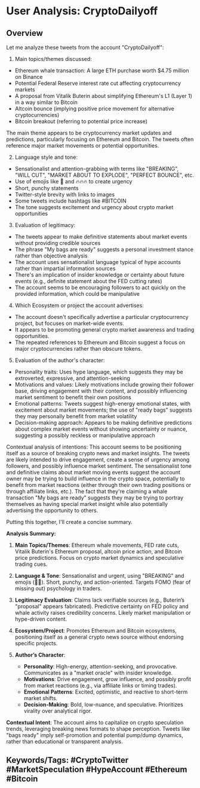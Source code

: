 # User Analysis: CryptoDailyoff

## Overview

<think>
Let me analyze these tweets from the account "CryptoDailyoff":

1. Main topics/themes discussed:
- Ethereum whale transaction: A large ETH purchase worth $4.75 million on Binance
- Potential Federal Reserve interest rate cut affecting cryptocurrency markets
- A proposal from Vitalik Buterin about simplifying Ethereum's L1 (Layer 1) in a way similar to Bitcoin
- Altcoin bounce (implying positive price movement for alternative cryptocurrencies)
- Bitcoin breakout (referring to potential price increase)

The main theme appears to be cryptocurrency market updates and predictions, particularly focusing on Ethereum and Bitcoin. The tweets often reference major market movements or potential opportunities.

2. Language style and tone:
- Sensationalist and attention-grabbing with terms like "BREAKING", "WILL CUT", "MARKET ABOUT TO EXPLODE", "PERFECT BOUNCE", etc.
- Use of emojis like 🚨 and 🔥🔥🔥 to create urgency
- Short, punchy statements
- Twitter-style brevity with links to images
- Some tweets include hashtags like #BITCOIN
- The tone suggests excitement and urgency about crypto market opportunities

3. Evaluation of legitimacy:
- The tweets appear to make definitive statements about market events without providing credible sources
- The phrase "My bags are ready" suggests a personal investment stance rather than objective analysis
- The account uses sensationalist language typical of hype accounts rather than impartial information sources
- There's an implication of insider knowledge or certainty about future events (e.g., definite statement about the FED cutting rates)
- The account seems to be encouraging followers to act quickly on the provided information, which could be manipulative

4. Which Ecosystem or project the account advertises:
- The account doesn't specifically advertise a particular cryptocurrency project, but focuses on market-wide events.
- It appears to be promoting general crypto market awareness and trading opportunities.
- The repeated references to Ethereum and Bitcoin suggest a focus on major cryptocurrencies rather than obscure tokens.

5. Evaluation of the author's character:
- Personality traits: Uses hype language, which suggests they may be extroverted, expressive, and attention-seeking
- Motivations and values: Likely motivations include growing their follower base, driving engagement with their content, and possibly influencing market sentiment to benefit their own positions
- Emotional patterns: Tweets suggest high-energy emotional states, with excitement about market movements; the use of "ready bags" suggests they may personally benefit from market volatility
- Decision-making approach: Appears to be making definitive predictions about complex market events without showing uncertainty or nuance, suggesting a possibly reckless or manipulative approach

Contextual analysis of intentions:
This account seems to be positioning itself as a source of breaking crypto news and market insights. The tweets are likely intended to drive engagement, create a sense of urgency among followers, and possibly influence market sentiment. The sensationalist tone and definitive claims about market moving events suggest the account owner may be trying to build influence in the crypto space, potentially to benefit from market reactions (either through their own trading positions or through affiliate links, etc.). The fact that they're claiming a whale transaction "My bags are ready" suggests they may be trying to portray themselves as having special market insight while also potentially advertising the opportunity to others.

Putting this together, I'll create a concise summary.
</think>

**Analysis Summary:**

1. **Main Topics/Themes**: Ethereum whale movements, FED rate cuts, Vitalik Buterin's Ethereum proposal, altcoin price action, and Bitcoin price predictions. Focus on crypto market dynamics and speculative trading cues.

2. **Language & Tone**: Sensationalist and urgent, using "BREAKING" and emojis (🚨🔥). Short, punchy, and action-oriented. Targets FOMO (fear of missing out) psychology in traders.

3. **Legitimacy Evaluation**: Claims lack verifiable sources (e.g., Buterin’s "proposal" appears fabricated). Predictive certainty on FED policy and whale activity raises credibility concerns. Likely market manipulation or hype-driven content.

4. **Ecosystem/Project**: Promotes Ethereum and Bitcoin ecosystems, positioning itself as a general crypto news source without endorsing specific projects.

5. **Author’s Character**:
   - **Personality**: High-energy, attention-seeking, and provocative. Communicates as a "market oracle" with insider knowledge.
   - **Motivations**: Drive engagement, grow influence, and possibly profit from market reactions (e.g., via affiliate links or timing trades).
   - **Emotional Patterns**: Excited, optimistic, and reactive to short-term market shifts.
   - **Decision-Making**: Bold, low-nuance, and speculative. Prioritizes virality over analytical rigor.

**Contextual Intent**: The account aims to capitalize on crypto speculation trends, leveraging breaking news formats to shape perception. Tweets like "bags ready" imply self-promotion and potential pump/dump dynamics, rather than educational or transparent analysis.

**Keywords/Tags**: #CryptoTwitter #MarketSpeculation #HypeAccount #Ethereum #Bitcoin
---

